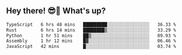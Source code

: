 ## Hey there! 😎👋 What's up?

<!--START_SECTION:waka-->

```txt
TypeScript   6 hrs 48 mins   █████████░░░░░░░░░░░░░░░░   36.33 %
Rust         6 hrs 14 mins   ████████▒░░░░░░░░░░░░░░░░   33.29 %
Python       1 hr 51 mins    ██▒░░░░░░░░░░░░░░░░░░░░░░   09.93 %
Assembly     1 hr 12 mins    █▓░░░░░░░░░░░░░░░░░░░░░░░   06.46 %
JavaScript   42 mins         █░░░░░░░░░░░░░░░░░░░░░░░░   03.74 %
```

<!--END_SECTION:waka-->
